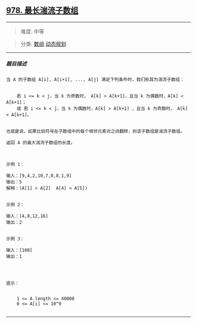 ## [978. 最长湍流子数组](https://leetcode-cn.com/problems/longest-turbulent-subarray/)

---

> 难度: 中等

> 分类:  [数组](https://leetcode-cn.com/tag/array/)  [动态规划](https://leetcode-cn.com/tag/dynamic-programming/)  [](https://leetcode-cn.com/tag/sliding-window/) 

---

##### 题目描述

```
当 A 的子数组 A[i], A[i+1], ..., A[j] 满足下列条件时，我们称其为湍流子数组：


	若 i <= k < j，当 k 为奇数时， A[k] > A[k+1]，且当 k 为偶数时，A[k] < A[k+1]；
	或 若 i <= k < j，当 k 为偶数时，A[k] > A[k+1] ，且当 k 为奇数时， A[k] < A[k+1]。


也就是说，如果比较符号在子数组中的每个相邻元素对之间翻转，则该子数组是湍流子数组。

返回 A 的最大湍流子数组的长度。

 

示例 1：

输入：[9,4,2,10,7,8,8,1,9]
输出：5
解释：(A[1] > A[2]  A[4] < A[5])


示例 2：

输入：[4,8,12,16]
输出：2


示例 3：

输入：[100]
输出：1


 

提示：


	1 <= A.length <= 40000
	0 <= A[i] <= 10^9


```

---
